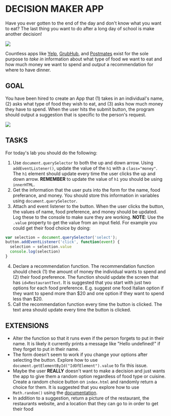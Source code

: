 # DECISION MAKER APP
Have you ever gotten to the end of the day and don't know what you want to eat? The last thing you want to do after a long day of school is make another decision!

![](https://cdn.glitch.com/b445eae7-3e54-498d-a72f-ad4addacd5c4%2Fdecision.gif?v=1593091231887)

Countless apps like [Yelp](http://yelp.com/), [GrubHub](https://www.grubhub.com/), and [Postmates](http://postmates.com/) exist for the sole purpose to *take in* information about what type of food we want to eat and how much money we want to spend and *output* a recommendation for where to have dinner. 

## GOAL 
You have been hired to create an App that (1) takes in an individual's name, (2) asks what type of food they wish to eat, and (3) asks how much money they have to spend. When the user hits the submit button, the program should output a suggestion that is specific to the person's request.  

![](https://cdn.glitch.com/b445eae7-3e54-498d-a72f-ad4addacd5c4%2Frecomender.gif?v=1593091120373)


## TASKS
For today's lab you should do the following:
1. Use `document.querySelector` to both the up and down arrow. Using `addEventListener()`, update the value of the `h1` with a `class="money"`. The `h1` element should update every time the user clicks the up and down arrow. **REMEMBER** to update the value of `h1` you should be using `innerHTML`.
2. Get the information that the user puts into the form for the name, food preferance, and money. You should store this information in variables using `document.querySelector`. 
3. Attach and event listener to the button. When the user clicks the button, the values of name, food preference, and money should be updated. Log these to the console to make sure they are working. **NOTE**: Use the `.value` property to get the value from an input field. For example you could get their food choice by doing:
```javascript
var selection = document.querySelector('select');
button.addEventListener('click', function(event) {
  selection = selection.value
  console.log(selection)
}
```
4. Declare a recommendation function. The recommendation function should check (1) the amount of money the individual wants to spend and (2) their food preference. The function should update the screen that has `id=RestaurantText`. It is suggested that you start with just two options for each food preference. E.g. suggest one food Italian option if they want to spend more than $20 and one option if they want to spend less than $20.
5. Call the recommendation function every time the button is clicked. The text area should update every time the button is clicked.

## EXTENSIONS
- Alter the function so that it runs even if the person forgets to put in their name. It is likely it currently prints a message like "Hello undefined!" if they forget to put in their name. 
- The form doesn't seem to work if you change your options after selecting the button. Explore how to use `document.getElementById("IdOfElement").value` to fix this issue.
- Maybe the user **REALLY** doesn't want to make a decision and just wants the app to give them a random option regardless of food type or cuisine. Create a random choice button on `index.html` and randomly return a choice for them. It is suggested that you explore how to use `Math.random()` using the [documentation](https://developer.mozilla.org/en-US/docs/Web/JavaScript/Reference/Global_Objects/Math/random).
- In addition to a suggestion, return a picture of the restaurant, the restaurants website, and a location that they can go to in order to get their food